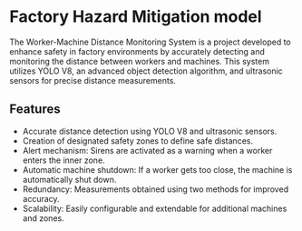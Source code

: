 # Factory Hazard Mitigation model

The Worker-Machine Distance Monitoring System is a project developed to enhance safety in factory environments by accurately detecting and monitoring the distance between workers and machines. This system utilizes YOLO V8, an advanced object detection algorithm, and ultrasonic sensors for precise distance measurements.

## Features

- Accurate distance detection using YOLO V8 and ultrasonic sensors.
- Creation of designated safety zones to define safe distances.
- Alert mechanism: Sirens are activated as a warning when a worker enters the inner zone.
- Automatic machine shutdown: If a worker gets too close, the machine is automatically shut down.
- Redundancy: Measurements obtained using two methods for improved accuracy.
- Scalability: Easily configurable and extendable for additional machines and zones.



